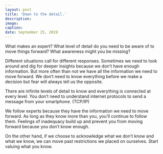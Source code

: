 ```yaml
---
layout: post
title: 'Down to the detail.'
description: 
image: 
caption:
date: September 25, 2019
---
```


What makes an expert? What level of detail do you need to be aware of to move things forward? What awareness might you be missing?

Different situations call for different responses. Sometimes we need to look around and dig for deeper insights because we don’t have enough information. But more often than not we have all the information we need to move forward. We don’t need to know everything before we make a decision but fear will always tell us the opposite.

There are infinite levels of detail to know and everything is connected at every level. You don’t need to understand internet protocols to send a message from your smartphone. (TCP/IP)

We follow experts because they have the information we need to move forward. As long as they know more than you, you’ll continue to follow them. Feelings of inadequacy build up and prevent you from moving forward because you don’t know enough.

On the other hand, if we choose to acknowledge what we don’t know and what we know, we can move past restrictions we placed on ourselves. Start valuing what you know.